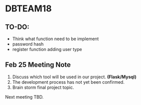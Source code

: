 # DBTEAM18

## TO-DO:
- Think what function need to be implement
- password hash
- register function adding user type

## Feb 25 Meeting Note
  1. Discuss which tool will be used in our project.
  **(Flask/Mysql)**
  2. The development process has not yet been confirmed.
  3. Brain storm final project topic.
  
Next meeting TBD.

